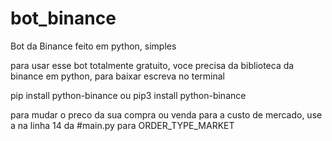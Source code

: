 # bot_binance
Bot da Binance feito em python, simples

para usar esse bot totalmente gratuito, voce precisa da biblioteca da binance em python, para baixar escreva no terminal

pip install python-binance
ou
pip3 install python-binance

para mudar o preco da sua compra ou venda para a custo de mercado, use a na linha 14 da #main.py para ORDER_TYPE_MARKET

